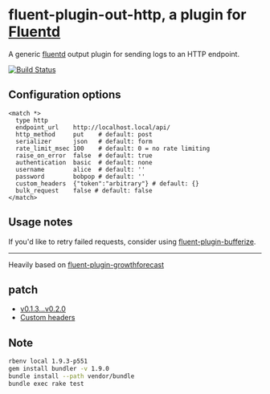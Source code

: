 # fluent-plugin-out-http, a plugin for [Fluentd](http://fluentd.org)

A generic [fluentd][1] output plugin for sending logs to an HTTP endpoint.

[![Build Status](https://travis-ci.org/ento/fluent-plugin-out-http.svg?branch=master)](https://travis-ci.org/ento/fluent-plugin-out-http)

## Configuration options

    <match *>
      type http
      endpoint_url    http://localhost.local/api/
      http_method     put    # default: post
      serializer      json   # default: form
      rate_limit_msec 100    # default: 0 = no rate limiting
      raise_on_error  false  # default: true
      authentication  basic  # default: none
      username        alice  # default: ''
      password        bobpop # default: ''
      custom_headers  {"token":"arbitrary"} # default: {}
      bulk_request    false # default: false
    </match>

## Usage notes

If you'd like to retry failed requests, consider using [fluent-plugin-bufferize][3].

----

Heavily based on [fluent-plugin-growthforecast][2]

  [1]: http://fluentd.org/
  [2]: https://github.com/tagomoris/fluent-plugin-growthforecast
  [3]: https://github.com/sabottenda/fluent-plugin-bufferize

## patch

- [v0.1.3...v0.2.0](https://github.com/fluent-plugins-nursery/fluent-plugin-out-http/compare/v0.1.3...v0.2.0)
- [Custom headers](https://github.com/fluent-plugins-nursery/fluent-plugin-out-http/pull/35)

## Note
```bash
rbenv local 1.9.3-p551
gem install bundler -v 1.9.0
bundle install --path vendor/bundle
bundle exec rake test
```
